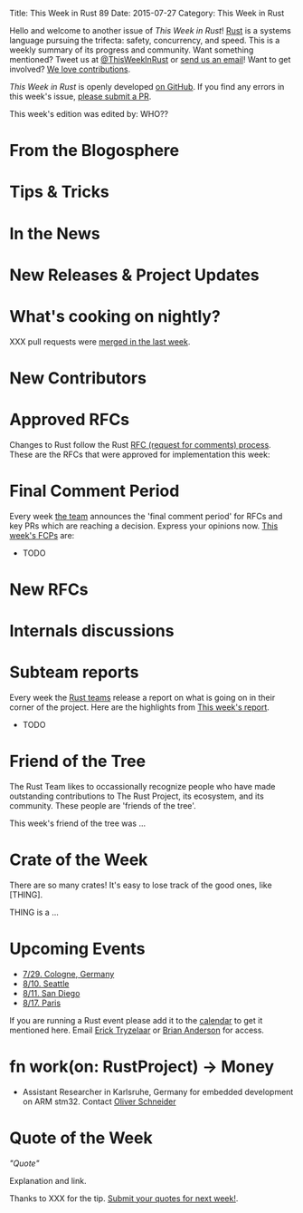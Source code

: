 Title: This Week in Rust 89
Date: 2015-07-27
Category: This Week in Rust

Hello and welcome to another issue of *This Week in Rust*!
[Rust](http://rust-lang.org) is a systems language pursuing the trifecta:
safety, concurrency, and speed. This is a weekly summary of its progress and
community. Want something mentioned? Tweet us at [@ThisWeekInRust](https://twitter.com/ThisWeekInRust) or [send us an
email](mailto:corey@octayn.net?subject=This%20Week%20in%20Rust%20Suggestion)!
Want to get involved? [We love
contributions](https://github.com/rust-lang/rust/wiki/Note-guide-for-new-contributors).

*This Week in Rust* is openly developed [on GitHub](https://github.com/cmr/this-week-in-rust).
If you find any errors in this week's issue, [please submit a PR](https://github.com/cmr/this-week-in-rust/pulls).

This week's edition was edited by: WHO??

# From the Blogosphere

# Tips & Tricks

# In the News

# New Releases & Project Updates

# What's cooking on nightly?

XXX pull requests were [merged in the last week][merged].

[merged]: https://github.com/issues?q=is%3Apr+org%3Arust-lang+is%3Amerged+merged%3A2015-07-20..2015-07-27

# New Contributors



# Approved RFCs

Changes to Rust follow the Rust [RFC (request for comments)
process](https://github.com/rust-lang/rfcs#rust-rfcs). These
are the RFCs that were approved for implementation this week:


# Final Comment Period

Every week [the team](https://rust-lang.org/team.html) announces the
'final comment period' for RFCs and key PRs which are reaching a
decision. Express your opinions now. [This week's FCPs][fcp] are:

[fcp]: https://github.com/issues?utf8=%E2%9C%93&q=is%3Apr+org%3Arust-lang+label%3Afinal-comment-period+is%3Aopen+updated%3A2015-07-20..2015-07-27

* TODO

# New RFCs


# Internals discussions

# Subteam reports

Every week the [Rust teams](http://www.rust-lang.org/team.html)
release a report on what is going on in their corner of the
project. Here are the highlights from [This week's report](TODO).

* TODO

# Friend of the Tree

The Rust Team likes to occassionally recognize people who have made
outstanding contributions to The Rust Project, its ecosystem, and its
community. These people are 'friends of the tree'.

This week's friend of the tree was ...


# Crate of the Week

There are so many crates! It's easy to lose track of the good ones,
like [THING].

THING is a ...


# Upcoming Events

* [7/29. Cologne, Germany](http://www.meetup.com/Rust-Cologne-Bonn/events/222915034/)
* [8/10. Seattle](https://www.eventbrite.com/e/mozilla-rust-seattle-meetup-tickets-12222326307?aff=erelexporg)
* [8/11. San Diego](http://www.meetup.com/San-Diego-Rust/events/223766853/)
* [8/17. Paris](http://www.meetup.com/Rust-Paris)

If you are running a Rust event please add it to the [calendar] to get
it mentioned here. Email [Erick Tryzelaar][erickt] or [Brian
Anderson][brson] for access.

[calendar]: https://www.google.com/calendar/embed?src=apd9vmbc22egenmtu5l6c5jbfc%40group.calendar.google.com
[erickt]: mailto:erick.tryzelaar@gmail.com
[brson]: mailto:banderson@mozilla.com

# fn work(on: RustProject) -> Money

* Assistant Researcher in Karlsruhe, Germany for embedded development on ARM stm32. Contact [Oliver Schneider][oli_obk]

[oli_obk]: mailto:oliver.schneider@kit.edu

# Quote of the Week

*"Quote"*

Explanation and link.

Thanks to XXX for the tip. [Submit your quotes for next week!][submit].

[submit]: http://users.rust-lang.org/t/twir-quote-of-the-week/328

